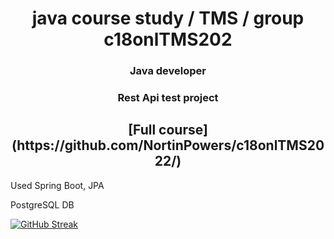 <h1 align="center">java course study / TMS / group c18onlTMS202</h1>
<h3 align="center">Java developer</h3>
<h3 align="center">Rest Api test project</h3>

<h2 align="center">[Full course](https://github.com/NortinPowers/c18onlTMS2022/) </h2>

<p>Used Spring Boot, JPA</p>
<p>PostgreSQL DB</p>

[![GitHub Streak](https://streak-stats.demolab.com?user=NortinPowers&theme=dark&hide_border=true&border_radius=15)](https://git.io/streak-stats)

